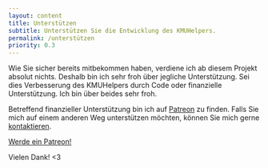 ```yaml
---
layout: content
title: Unterstützen
subtitle: Unterstützen Sie die Entwicklung des KMUHelpers.
permalink: /unterstützen
priority: 0.3
---
```


Wie Sie sicher bereits mitbekommen haben, verdiene ich ab diesem Projekt absolut nichts. Deshalb bin ich sehr froh über jegliche Unterstützung. Sei dies Verbesserung des KMUHelpers durch Code oder finanzielle Unterstützung. Ich bin über beides sehr froh.

Betreffend finanzieller Unterstützung bin ich auf [Patreon](https://patreon.com/rafaelurben) zu finden. Falls Sie mich auf einem anderen Weg unterstützen möchten, können Sie mich gerne [kontaktieren](kontakt).

<a href="https://www.patreon.com/bePatron?u=28808035" data-patreon-widget-type="become-patron-button">Werde ein Patreon!</a>
<script async src="https://c6.patreon.com/becomePatronButton.bundle.js"></script>

Vielen Dank! &lt;3
